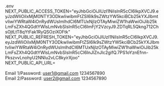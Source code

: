 .env </br>
NEXT_PUBLIC_ACCESS_TOKEN="eyJhbGciOiJIUzI1NiIsInR5cCI6IkpXVCJ9.eyJzdWIiOiIxMjM0NTY3ODkwIiwibmFtZSI6Ik9sZWtzYW5kciBCb25kYXJlbmtvIiwiYWRtaW4iOnRydWUsImlhdCI6MTUxNjIzOTAyMiwiZW1haWwiOiJib25kLmFsZXh4QGdtYWlsLmNvbSIsInR5cCI6ImFjY2VzcyJ9.ZDTqRL5Qkng712ChsOjtLtT8qYtFak1RyQSOziXOFtk"</br>
NEXT_PUBLIC_REFRESH_TOKEN="eyJhbGciOiJIUzI1NiIsInR5cCI6IkpXVCJ9.eyJzdWIiOiIxMjM0NTY3ODkwIiwibmFtZSI6Ik9sZWtzYW5kciBCb25kYXJlbmtvIiwiYWRtaW4iOnRydWUsImlhdCI6MTUxNjIzOTAyMiwiZW1haWwiOiJib25kLmFsZXh4QGdtYWlsLmNvbSIsInR5cCI6InJlZnJlc2gifQ.7PS1oYznEfnn-PkszvvLnohyU2NNIu2vLC8kyirXjoo"</br>
NEXT_PUBLIC_API_URL=</br>
</br>
Email 1/Password:
user1@gmail.com
1234567890
</br>
Email 2/Password:
user2@gmail.com
1234567890
